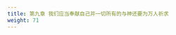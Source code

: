 ```yaml
---
title: 第九章 我们应当奉献自己并一切所有的与神还要为万人祈求
weight: 71
---
```

<script>
  window.location.href = "/效法基督/scroll4/08_09_基督在十字架上献上活祭我们亦当献身和我们应当奉献自己并一切所有的与神还要为万人祈求/#第九章-我们应当奉献自己并一切所有的与神还要为万人祈求";
</script>

